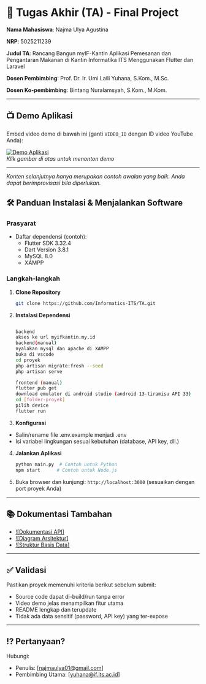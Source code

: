 # 🏁 Tugas Akhir (TA) - Final Project

**Nama Mahasiswa**: Najma Ulya Agustina

**NRP**: 5025211239

**Judul TA**: Rancang Bangun myIF-Kantin Aplikasi Pemesanan dan Pengantaran Makanan di Kantin Informatika ITS Menggunakan Flutter dan Laravel

**Dosen Pembimbing**: Prof. Dr. Ir. Umi Laili Yuhana, S.Kom., M.Sc.
                    
**Dosen Ko-pembimbing**:   Bintang Nuralamsyah, S.Kom., M.Kom.

---

## 📺 Demo Aplikasi  
Embed video demo di bawah ini (ganti `VIDEO_ID` dengan ID video YouTube Anda):  

[![Demo Aplikasi](https://i.ytimg.com/vi/zIfRMTxRaIs/maxresdefault.jpg)](https://www.youtube.com/watch?v=VIDEO_ID)  
*Klik gambar di atas untuk menonton demo*

---

*Konten selanjutnya hanya merupakan contoh awalan yang baik. Anda dapat berimprovisasi bila diperlukan.*

## 🛠 Panduan Instalasi & Menjalankan Software  

### Prasyarat  
- Daftar dependensi (contoh):
  - Flutter SDK 3.32.4
  - Dart Version 3.8.1
  - MySQL 8.0
  - XAMPP
  

### Langkah-langkah  
1. **Clone Repository**  
   ```bash
   git clone https://github.com/Informatics-ITS/TA.git
   ```
2. **Instalasi Dependensi**
   ```bash

   backend
   akses ke url myifkantin.my.id
   backend(manual)
   nyalakan mysql dan apache di XAMPP
   buka di vscode
   cd proyek
   php artisan migrate:fresh --seed
   php artisan serve 
   
   frontend (manual)
   flutter pub get
   download emulator di android studio (android 13-tiramisu API 33)
   cd [folder-proyek]
   pilih device
   flutter run
   ```
3. **Konfigurasi**
- Salin/rename file .env.example menjadi .env
- Isi variabel lingkungan sesuai kebutuhan (database, API key, dll.)
4. **Jalankan Aplikasi**
   ```bash
   python main.py  # Contoh untuk Python
   npm start      # Contoh untuk Node.js
   ```
5. Buka browser dan kunjungi: `http://localhost:3000` (sesuaikan dengan port proyek Anda)

---

## 📚 Dokumentasi Tambahan

- [![Dokumentasi API]](docs/api.md)
- [![Diagram Arsitektur]](docs/architecture.png)
- [![Struktur Basis Data]](docs/database_schema.sql)

---

## ✅ Validasi

Pastikan proyek memenuhi kriteria berikut sebelum submit:
- Source code dapat di-build/run tanpa error
- Video demo jelas menampilkan fitur utama
- README lengkap dan terupdate
- Tidak ada data sensitif (password, API key) yang ter-expose

---

## ⁉️ Pertanyaan?

Hubungi:
- Penulis: [najmaulya01@gmail.com]
- Pembimbing Utama: [yuhana@if.its.ac.id]
